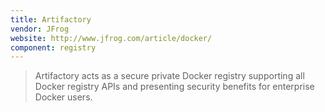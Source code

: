```yaml
---
title: Artifactory
vendor: JFrog
website: http://www.jfrog.com/article/docker/
component: registry
---
```

> Artifactory acts as a secure private Docker registry supporting all Docker registry APIs and presenting security benefits for enterprise Docker users.
